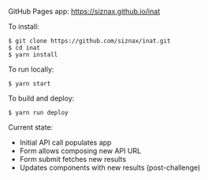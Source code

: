 GitHub Pages app: <https://siznax.github.io/inat>

To install:

```shell
$ git clone https://github.com/siznax/inat.git
$ cd inat
$ yarn install
```

To run locally:

```shell
$ yarn start
```

To build and deploy:

```shell
$ yarn run deploy
```

Current state:

  * Initial API call populates app
  * Form allows composing new API URL
  * Form submit fetches new results
  * Updates components with new results (post-challenge)
